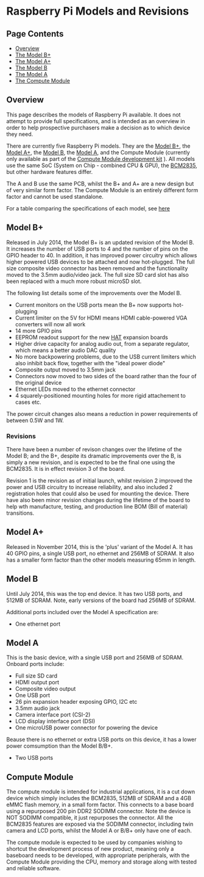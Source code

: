 # Raspberry Pi Models and Revisions

## Page Contents

- [Overview](#overview)
- [The Model B+](#modelbplus)
- [The Model A+](#modelaplus)
- [The Model B](#modelb)
- [The Model A](#modela)
- [The Compute Module](#computemodule)

<a name="overview"></a>
## Overview

This page describes the models of Raspberry Pi available. It does not attempt to provide full specifications, and is intended as an overview in order to help prospective purchasers make a decision as to which device they need.

There are currently five Raspberry Pi models. They are the [Model B+](http://www.raspberrypi.org/product/model-b-plus/), the [Model A+](http://www.raspberrypi.org/products/model-a-plus/), the [Model B](http://www.raspberrypi.org/products/model-b/), the [Model A](http://www.raspberrypi.org/products/model-a/), and the Compute Module (currently only available as part of the [Compute Module development kit](http://www.raspberrypi.org/productd/compute-module-development-kit/) ). All models use the same SoC (System on Chip - combined CPU & GPU), the [BCM2835](../bcm2835/README.md), but other hardware features differ.

The A and B use the same PCB, whilst the B+ and A+ are a new design but of very similar form factor. The Compute Module is an entirely different form factor and cannot be used standalone.

For a table comparing the specifications of each model, see [here](specs.md)

<a name="modelbplus"></a>
## Model B+

Released in July 2014, the Model B+ is an updated revision of the Model B. It increases the number of USB ports to 4 and the number of pins on the GPIO header to 40. In addition, it has improved power circuitry which allows higher powered USB devices to be attached and now hot-plugged. The full size composite video connector has been removed and the functionality moved to the 3.5mm audio/video jack. The full size SD card slot has also been replaced with a much more robust microSD slot.

The following list details some of the improvements over the Model B.

 - Current monitors on the USB ports mean the B+ now supports hot-plugging
 - Current limiter on the 5V for HDMI means HDMI cable-powered VGA converters will now all work
 - 14 more GPIO pins
 - EEPROM readout support for the new [HAT](http://www.raspberrypi.org/introducing-raspberry-pi-hats/) expansion boards
 - Higher drive capacity for analog audio out, from a separate regulator, which means a better audio DAC quality
 - No more backpowering problems, due to the USB current limiters which also inhibit back flow, together with the "ideal power diode"
 - Composite output moved to 3.5mm jack
 - Connectors now moved to two sides of the board rather than the four of the original device
 - Ethernet LEDs moved to the ethernet connector
 - 4 squarely-positioned mounting holes for more rigid attachement to cases etc.

The power circuit changes also means a reduction in power requirements of between 0.5W and 1W.

### Revisions

There have been a number of revison changes over the lifetime of the Model B; and the B+, despite its dramatic improvements over the B, is simply a new revision, and is expected to be the final one using the BCM2835. It is in effect revision 3 of the board. 

Revision 1 is the revision as of initial launch, whilst revision 2 improved the power and USB circuitry to increase reliability, and also included 2 registration holes that could also be used for mounting the device. There have also been minor revision changes during the lifetime of the board to help wth manufacture, testing, and production line BOM (Bill of material) transitions.

<a name="modelaplus"></a>
## Model A+

Released in November 2014, this is the 'plus' variant of the Model A. It has 40 GPIO pins, a single USB port, no ethernet and 256MB of SDRAM. It also has a smaller form factor than the other models measuring 65mm in length.

<a name="modelb"></a>
## Model B

Until July 2014, this was the top end device. It has two USB ports, and 512MB of SDRAM. Note, early versions of the board had 256MB of SDRAM.

Additional ports included over the Model A specification are:

 - One ethernet port

<a name="modela"></a>
## Model A

This is the basic device, with a single USB port and 256MB of SDRAM. Onboard ports include:

 - Full size SD card
 - HDMI output port
 - Composite video output
 - One USB port
 - 26 pin expansion header exposing GPIO, I2C etc
 - 3.5mm audio jack
 - Camera interface port (CSI-2)
 - LCD display interface port (DSI)
 - One microUSB power connector for powering the device

Beause there is no ethernet or extra USB ports on this device, it has a lower power comsumption than the Model B/B+.
 - Two USB ports

<a name="computemodule"></a>
## Compute Module

The compute module is intended for industrial applications, it is a cut down device which simply includes the BCM2835, 512MB of SDRAM and a 4GB eMMC flash memory, in a small form factor. This connects to a base board using a repurposed 200 pin DDR2 SODIMM connector. Note the device is NOT SODIMM compatible, it just repurposes the connector. All the BCM2835 features are exposed via the SODIMM connector, including twin camera and LCD ports, whilst the Model A or B/B+ only have one of each.

The compute module is expected to be used by companies wishing to shortcut the development process of new product, meaning only a baseboard needs to be developed, with appropriate peripherals, with the Compute Module providing the CPU, memory and storage along with tested and reliable software.
